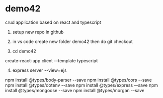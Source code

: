 # demo42
crud application based on react and typescript

1) setup new repo in github

2) in vs code create new folder demo42 then do git checkout 

3) cd demo42

create-react-app client --template typescript

4) express server --view=ejs
 
npm install @types/body-parser --save
npm install @types/cors --save
npm install @types/dotenv --save
npm install @types/express --save
npm install @types/mongoose --save
npm install @types/morgan --save
